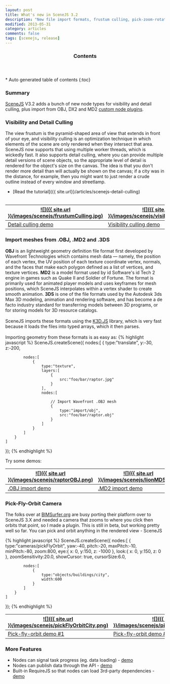 ```yaml
---
layout: post
title: What's new in SceneJS 3.2
description: "New file import formats, frustum culling, pick-zoom-rotate camera, more functionality for custom nodes and more "
modified: 2013-05-31
category: articles
comments: false
tags: [scenejs, release]
---
```


<section id="table-of-contents" class="toc">
  <header>
    <h3>Contents</h3>
  </header>
<div id="drawer" markdown="1">
*  Auto generated table of contents
{:toc}
</div>
</section><!-- /#table-of-contents -->

### Summary

[SceneJS](http://scenejs.org) V3.2 adds a bunch of new node types for visibility and detail culling, plus import from OBJ, DX2 and MD2
[custom node plugins](https://github.com/xeolabs/scenejs#custom-node-types).

### Visibility and Detail Culling

The view frustum is the pyramid-shaped area of view that extends in front of your eye, and visibility culling is an
 optimization technique in which elements of the scene are only rendered when they intersect that area. SceneJS now
 supports that using multiple worker threads, which is wickedly fast. It also supports detail
 culling, where you can provide multiple detail versions of scene objects, so the appropriate level of detail is
 rendered for the object's size on the canvas. The idea is that you don't render more detail than will actually be shown
 on the canvas; if a city was in the distance, for example, then you might want to just render a crude outline instead of
 every window and streetlamp.

 * [Read the tutorial]({{ site.url}}/articles/scenejs-detail-culling)
<br><br>

[![]({{ site.url }}/images/scenejs/frustumCulling.jpg)](http://scenejs.org/examples.html?page=frustumDetailCulling) | [![]({{ site.url }}/images/scenejs/visibilityCulling.png)](http://scenejs.org/examples.html?page=frustumVisibilityCulling)
----|----
[Detail culling demo](http://scenejs.org/examples.html?page=frustumDetailCulling) | [Visibility culling demo](http://scenejs.org/examples.html?page=frustumVisibilityCulling)


### Import meshes from .OBJ, .MD2 and .3DS

**OBJ** is an lightweight geometry definition file format first developed by Wavefront Technologies which contains mesh
 data — namely, the position of each vertex, the UV position of each texture coordinate vertex, normals, and the faces
 that make each polygon defined as a list of vertices, and texture vertices.
 **MD2** is a model format used by id Software's id Tech 2 engine in games such as Quake II and Soldier of Fortune.
The format is primarily used for animated player models and uses keyframes for mesh positions, which SceneJS interpolates
 within a vertex shader to create smooth animation.
 **3DS** is one of the file formats used by the Autodesk 3ds Max 3D modeling, animation and rendering software, and has
become a de facto industry standard for transferring models between 3D programs, or for storing models for 3D resource catalogs.
<br><br>
SceneJS imports these formats using the [K3D.JS](http://k3d.ivank.net/) library, which is very fast because it loads the
files into typed arrays, which it then parses.
<br><br>
Importing geometry from these formats is as easy as:
{% highlight javascript %}
SceneJS.createScene({
    nodes:[
        {
            type:"translate", y:-30, z:-200,

            nodes:[
                {
                    type:"texture",
                    layers:[
                        {
                            src:"foo/bar/raptor.jpg"
                        }
                    ],
                    nodes:[

                        // Import Wavefront .OBJ mesh
                        {
                            type:"import/obj",
                            src:"foo/bar/raptor.obj"
                        }
                    ]
                }
            ]
        }
    ]
});
{% endhighlight %}

Try some demos:
<br>

[![]({{ site.url }}/images/scenejs/raptorOBJ.png)](http://scenejs.org/examples.html?page=importObj) | [![]({{ site.url }}/images/scenejs/lionMD5.png)](http://scenejs.org/examples.html?page=importMd2) | [![]({{ site.url }}/images/scenejs/lexus3DS.png)](http://scenejs.org/examples.html?page=import3ds)
----|----|----
[.OBJ import demo](http://scenejs.org/examples.html?page=importObj) | [.MD2 import demo](http://scenejs.org/examples.html?page=importMd2) | [.3DS import demo](http://scenejs.org/examples.html?page=import3ds)


### Pick-Fly-Orbit Camera

The folks over at [BIMSurfer.org](http://bimsurfer.org) are busy porting their platform over to SceneJS 3.X and needed a
 camera that zooms to where you click then orbits that point, so I made a plugin. This is still in beta, but working pretty
    well so far. You can pick and orbit anything in the rendered view - SceneJS

{% highlight javascript %}
SceneJS.createScene({
    nodes:[
        {
            type:"cameras/pickFlyOrbit",
            yaw:-40,
            pitch:-20,
            maxPitch:-10,
            minPitch:-80,
            zoom:800,
            eye:{ x: 0, y:150, z: -1000 },
            look:{ x: 0, y:150, z: 0 },
            zoomSensitivity:20.0,
            showCursor: true,
            cursorSize:6.0,

            nodes:[
                {
                    type:"objects/buildings/city",
                    width:600
                }
            ]
        }
    ]
});
{% endhighlight %}


[![]({{ site.url }}/images/scenejs/pickFlyOrbitCity.png)](http://scenejs.org/examples/pages/demos/pickFlyOrbitCity.html) | [![]({{ site.url }}/images/scenejs/pickFlyOrbitTerrain.png)](http://scenejs.org/examples/pages/demos/pickFlyOrbitTerrain.html)
----|----
[Pick-fly-orbit demo #1](http://scenejs.org/examples/pages/demos/pickFlyOrbitCity.html) | [Pick-fly-orbit demo #2](http://scenejs.org/examples/pages/demos/pickFlyOrbitTerrain.html)


### More Features

* Nodes can signal task progress (eg. data loading) - [demo](http://scenejs.org/examples.html?page=customNodeDefWithTasks)
* Nodes can publish data through the API - [demo](http://scenejs.org/examples.html?page=customNodeDefWithPublications)
* Built-in RequireJS so that nodes can load 3rd-party dependencies - [demo](http://scenejs.org/examples.html?page=customNodeDefWithRequire)

